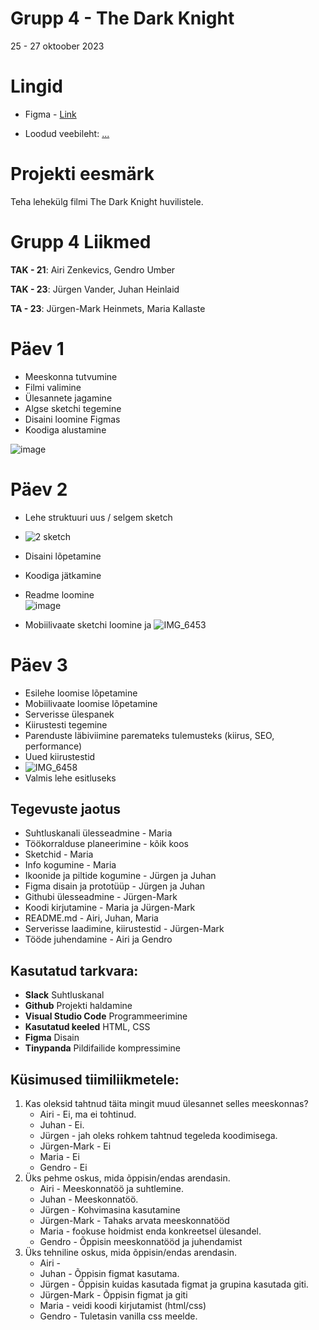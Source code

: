 # Grupp 4 - The Dark Knight

25 - 27 oktoober 2023

# Lingid
* Figma - [Link](https://www.figma.com/file/Kwk7bkDrHv9pB6saqIEbdd/The-Dark-Knight?type=design&node-id=0-1&mode=design&t=WMd09fI1eixsB1It-0)
  
* Loodud veebileht: [...](https://ta23heinmets.itmajakas.ee/Grupp-4/index.html)
  

# Projekti eesmärk
Teha lehekülg filmi The Dark Knight huvilistele.

# Grupp 4 Liikmed
**TAK - 21**: Airi Zenkevics, Gendro Umber

**TAK - 23**: Jürgen Vander, Juhan Heinlaid

**TA - 23**: Jürgen-Mark Heinmets, Maria Kallaste



# Päev 1
* Meeskonna tutvumine
* Filmi valimine
* Ülesannete jagamine
* Algse sketchi tegemine
* Disaini loomine Figmas
* Koodiga alustamine

![image](https://github.com/markheinmets/Grupp-4/assets/92147308/bb129193-727a-42fe-8088-62913ea3991d)


# Päev 2
* Lehe struktuuri uus / selgem sketch
* ![2  sketch](https://github.com/markheinmets/Grupp-4/assets/144336453/eace376b-00ee-4da6-9f66-c11b3df887bf)

* Disaini lõpetamine
* Koodiga jätkamine
* Readme loomine  
![image](https://github.com/markheinmets/Grupp-4/assets/98657402/b53426ac-65aa-4703-baa5-2d07d0b147f9)

* Mobiilivaate sketchi loomine ja
![IMG_6453](https://github.com/markheinmets/Grupp-4/assets/144336453/7bcd2580-237c-42b3-b63e-fdd2fe60334d)

# Päev 3
* Esilehe loomise lõpetamine
* Mobiilivaate loomise lõpetamine
* Serverisse ülespanek
* Kiirustesti tegemine
* Parenduste läbiviimine paremateks tulemusteks (kiirus, SEO, performance)
* Uued kiirustestid
* ![IMG_6458](https://github.com/markheinmets/Grupp-4/assets/144336453/bfb7c36a-6f49-4b66-941e-eea3b1640ac3)
* Valmis lehe esitluseks


## Tegevuste jaotus 
- Suhtluskanali ülesseadmine - Maria
- Töökorralduse planeerimine - kõik koos
- Sketchid - Maria
- Info kogumine - Maria
- Ikoonide ja piltide kogumine - Jürgen ja Juhan
- Figma disain ja prototüüp - Jürgen ja Juhan
- Githubi ülesseadmine - Jürgen-Mark
- Koodi kirjutamine - Maria ja Jürgen-Mark
- README.md - Airi, Juhan, Maria
- Serverisse laadimine, kiirustestid - Jürgen-Mark
- Tööde juhendamine - Airi ja Gendro

## Kasutatud tarkvara:
* **Slack** Suhtluskanal
* **Github** Projekti haldamine
* **Visual Studio Code** Programmeerimine
* **Kasutatud keeled** HTML, CSS
* **Figma** Disain
* **Tinypanda** Pildifailide kompressimine


## Küsimused tiimiliikmetele:
1. Kas oleksid tahtnud täita mingit muud ülesannet selles meeskonnas?
   * Airi - Ei, ma ei tohtinud.
   * Juhan - Ei.
   * Jürgen - jah oleks rohkem tahtnud tegeleda koodimisega.
   * Jürgen-Mark - Ei
   * Maria - Ei
   * Gendro - Ei
2. Üks pehme oskus, mida õppisin/endas arendasin.
   * Airi - Meeskonnatöö ja suhtlemine.
   * Juhan - Meeskonnatöö.
   * Jürgen - Kohvimasina kasutamine
   * Jürgen-Mark - Tahaks arvata meeskonnatööd
   * Maria - fookuse hoidmist enda konkreetsel ülesandel.
   * Gendro - Õppisin meeskonnatööd ja juhendamist
3. Üks tehniline oskus, mida õppisin/endas arendasin.
   * Airi -
   * Juhan - Õppisin figmat kasutama.
   * Jürgen - Õppisin kuidas kasutada figmat ja grupina kasutada giti.
   * Jürgen-Mark - Õppisin figmat ja giti
   * Maria - veidi koodi kirjutamist (html/css)
   * Gendro - Tuletasin vanilla css meelde.
